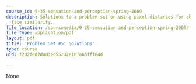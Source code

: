 ```yaml
---
course_id: 9-35-sensation-and-perception-spring-2009
description: Solutions to a problem set on using pixel distances for characterizing
  face similarity.
file_location: /coursemedia/9-35-sensation-and-perception-spring-2009/f2d2fed2dad3ed55232e107865fff64d_MIT9_35s09_sol_pset05.pdf
file_type: application/pdf
layout: pdf
title: 'Problem Set #5: Solutions'
type: course
uid: f2d2fed2dad3ed55232e107865fff64d

---
```

None